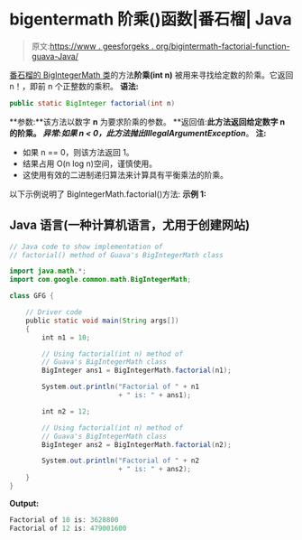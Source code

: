 # bigentermath 阶乘()函数|番石榴| Java

> 原文:[https://www . geesforgeks . org/bigintermath-factorial-function-guava-Java/](https://www.geeksforgeeks.org/bigintegermath-factorial-function-guava-java/)

[番石榴的 BigIntegerMath 类](https://www.geeksforgeeks.org/bigintegermath-class-guava-java/)的方法**阶乘(int n)** 被用来寻找给定数的阶乘。它返回 n！，即前 n 个正整数的乘积。
**语法:**

```java
public static BigInteger factorial(int n)
```

**参数:**该方法以数字 **n** 为要求阶乘的参数。
**返回值:**此方法返回给定数字 n 的阶乘。
**异常:**如果 n < 0，此方法抛出***IllegalArgumentException***。
**注:**

*   如果 n == 0，则该方法返回 1。
*   结果占用 O(n log n)空间，谨慎使用。
*   这使用有效的二进制递归算法来计算具有平衡乘法的阶乘。

以下示例说明了 BigIntegerMath.factorial()方法:
**示例 1:**

## Java 语言(一种计算机语言，尤用于创建网站)

```java
// Java code to show implementation of
// factorial() method of Guava's BigIntegerMath class

import java.math.*;
import com.google.common.math.BigIntegerMath;

class GFG {

    // Driver code
    public static void main(String args[])
    {
        int n1 = 10;

        // Using factorial(int n) method of
        // Guava's BigIntegerMath class
        BigInteger ans1 = BigIntegerMath.factorial(n1);

        System.out.println("Factorial of " + n1
                           + " is: " + ans1);

        int n2 = 12;

        // Using factorial(int n) method of
        // Guava's BigIntegerMath class
        BigInteger ans2 = BigIntegerMath.factorial(n2);

        System.out.println("Factorial of " + n2
                           + " is: " + ans2);
    }
}
```

**Output:** 

```java
Factorial of 10 is: 3628800
Factorial of 12 is: 479001600
```